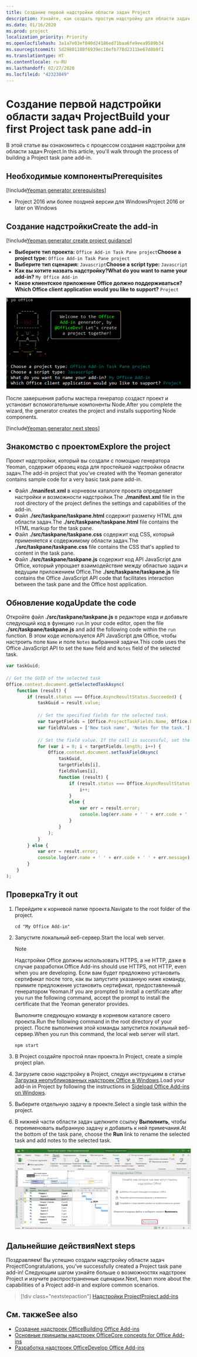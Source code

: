 ```yaml
---
title: Создание первой надстройки области задач Project
description: Узнайте, как создать простую надстройку для области задач Project, используя API JS для Office.
ms.date: 01/16/2020
ms.prod: project
localization_priority: Priority
ms.openlocfilehash: 3a1a7e03ef040d24186ed71baa6fe9eea9589b34
ms.sourcegitcommit: 5d29801180f6939ec10efb778d2311be67d8b9f1
ms.translationtype: HT
ms.contentlocale: ru-RU
ms.lasthandoff: 02/27/2020
ms.locfileid: "42323849"
---
```

# <a name="build-your-first-project-task-pane-add-in"></a><span data-ttu-id="c0bfc-103">Создание первой надстройки области задач Project</span><span class="sxs-lookup"><span data-stu-id="c0bfc-103">Build your first Project task pane add-in</span></span>

<span data-ttu-id="c0bfc-104">В этой статье вы ознакомитесь с процессом создания надстройки для области задач Project.</span><span class="sxs-lookup"><span data-stu-id="c0bfc-104">In this article, you'll walk through the process of building a Project task pane add-in.</span></span>

## <a name="prerequisites"></a><span data-ttu-id="c0bfc-105">Необходимые компоненты</span><span class="sxs-lookup"><span data-stu-id="c0bfc-105">Prerequisites</span></span>

[!include[Yeoman generator prerequisites](../includes/quickstart-yo-prerequisites.md)]

- <span data-ttu-id="c0bfc-106">Project 2016 или более поздней версии для Windows</span><span class="sxs-lookup"><span data-stu-id="c0bfc-106">Project 2016 or later on Windows</span></span>

## <a name="create-the-add-in"></a><span data-ttu-id="c0bfc-107">Создание надстройки</span><span class="sxs-lookup"><span data-stu-id="c0bfc-107">Create the add-in</span></span>

[!include[Yeoman generator create project guidance](../includes/yo-office-command-guidance.md)]

- <span data-ttu-id="c0bfc-108">**Выберите тип проекта:** `Office Add-in Task Pane project`</span><span class="sxs-lookup"><span data-stu-id="c0bfc-108">**Choose a project type:** `Office Add-in Task Pane project`</span></span>
- <span data-ttu-id="c0bfc-109">**Выберите тип сценария:** `Javascript`</span><span class="sxs-lookup"><span data-stu-id="c0bfc-109">**Choose a script type:** `Javascript`</span></span>
- <span data-ttu-id="c0bfc-110">**Как вы хотите назвать надстройку?**</span><span class="sxs-lookup"><span data-stu-id="c0bfc-110">**What do you want to name your add-in?**</span></span> `My Office Add-in`
- <span data-ttu-id="c0bfc-111">**Какое клиентское приложение Office должно поддерживаться?**</span><span class="sxs-lookup"><span data-stu-id="c0bfc-111">**Which Office client application would you like to support?**</span></span> `Project`

![Снимок экрана с вопросами и ответами в генераторе Yeoman](../images/yo-office-project.png)

<span data-ttu-id="c0bfc-113">После завершения работы мастера генератор создаст проект и установит вспомогательные компоненты Node.</span><span class="sxs-lookup"><span data-stu-id="c0bfc-113">After you complete the wizard, the generator creates the project and installs supporting Node components.</span></span>

[!include[Yeoman generator next steps](../includes/yo-office-next-steps.md)]

## <a name="explore-the-project"></a><span data-ttu-id="c0bfc-114">Знакомство с проектом</span><span class="sxs-lookup"><span data-stu-id="c0bfc-114">Explore the project</span></span>

<span data-ttu-id="c0bfc-115">Проект надстройки, который вы создали с помощью генератора Yeoman, содержит образец кода для простейшей надстройки области задач.</span><span class="sxs-lookup"><span data-stu-id="c0bfc-115">The add-in project that you've created with the Yeoman generator contains sample code for a very basic task pane add-in.</span></span> 

- <span data-ttu-id="c0bfc-116">Файл **./manifest.xml** в корневом каталоге проекта определяет настройки и возможности надстройки.</span><span class="sxs-lookup"><span data-stu-id="c0bfc-116">The **./manifest.xml** file in the root directory of the project defines the settings and capabilities of the add-in.</span></span>
- <span data-ttu-id="c0bfc-117">Файл **./src/taskpane/taskpane.html** содержит разметку HTML для области задач.</span><span class="sxs-lookup"><span data-stu-id="c0bfc-117">The **./src/taskpane/taskpane.html** file contains the HTML markup for the task pane.</span></span>
- <span data-ttu-id="c0bfc-118">Файл **./src/taskpane/taskpane.css** содержит код CSS, который применяется к содержимому области задач.</span><span class="sxs-lookup"><span data-stu-id="c0bfc-118">The **./src/taskpane/taskpane.css** file contains the CSS that's applied to content in the task pane.</span></span>
- <span data-ttu-id="c0bfc-119">Файл **./src/taskpane/taskpane.js** содержит код API JavaScript для Office, который упрощает взаимодействие между областью задач и ведущим приложением Office.</span><span class="sxs-lookup"><span data-stu-id="c0bfc-119">The **./src/taskpane/taskpane.js** file contains the Office JavaScript API code that facilitates interaction between the task pane and the Office host application.</span></span>

## <a name="update-the-code"></a><span data-ttu-id="c0bfc-120">Обновление кода</span><span class="sxs-lookup"><span data-stu-id="c0bfc-120">Update the code</span></span>

<span data-ttu-id="c0bfc-121">Откройте файл **./src/taskpane/taskpane.js** в редакторе кода и добавьте следующий код в функцию `run`.</span><span class="sxs-lookup"><span data-stu-id="c0bfc-121">In your code editor, open the file **./src/taskpane/taskpane.js** and add the following code within the `run` function.</span></span> <span data-ttu-id="c0bfc-122">В этом коде используется API JavaScript для Office, чтобы настроить поле `Name` и поле `Notes` выбранной задачи.</span><span class="sxs-lookup"><span data-stu-id="c0bfc-122">This code uses the Office JavaScript API to set the `Name` field and `Notes` field of the selected task.</span></span>

```js
var taskGuid;

// Get the GUID of the selected task
Office.context.document.getSelectedTaskAsync(
    function (result) {
        if (result.status === Office.AsyncResultStatus.Succeeded) {
            taskGuid = result.value;

            // Set the specified fields for the selected task.
            var targetFields = [Office.ProjectTaskFields.Name, Office.ProjectTaskFields.Notes];
            var fieldValues = ['New task name', 'Notes for the task.'];

            // Set the field value. If the call is successful, set the next field.
            for (var i = 0; i < targetFields.length; i++) {
                Office.context.document.setTaskFieldAsync(
                    taskGuid,
                    targetFields[i],
                    fieldValues[i],
                    function (result) {
                        if (result.status === Office.AsyncResultStatus.Succeeded) {
                            i++;
                        }
                        else {
                            var err = result.error;
                            console.log(err.name + ' ' + err.code + ' ' + err.message);
                        }
                    }
                );
            }
        } else {
            var err = result.error;
            console.log(err.name + ' ' + err.code + ' ' + err.message);
        }
    }
);
```

## <a name="try-it-out"></a><span data-ttu-id="c0bfc-123">Проверка</span><span class="sxs-lookup"><span data-stu-id="c0bfc-123">Try it out</span></span>

1. <span data-ttu-id="c0bfc-124">Перейдите к корневой папке проекта.</span><span class="sxs-lookup"><span data-stu-id="c0bfc-124">Navigate to the root folder of the project.</span></span>

    ```command&nbsp;line
    cd "My Office Add-in"
    ```

2. <span data-ttu-id="c0bfc-125">Запустите локальный веб-сервер.</span><span class="sxs-lookup"><span data-stu-id="c0bfc-125">Start the local web server.</span></span>

    > [!NOTE]
    > <span data-ttu-id="c0bfc-126">Надстройки Office должны использовать HTTPS, а не HTTP, даже в случае разработки.</span><span class="sxs-lookup"><span data-stu-id="c0bfc-126">Office Add-ins should use HTTPS, not HTTP, even when you are developing.</span></span> <span data-ttu-id="c0bfc-127">Если вам будет предложено установить сертификат после того, как вы запустите указанную ниже команду, примите предложение установить сертификат, предоставленный генератором Yeoman.</span><span class="sxs-lookup"><span data-stu-id="c0bfc-127">If you are prompted to install a certificate after you run the following command, accept the prompt to install the certificate that the Yeoman generator provides.</span></span>

    <span data-ttu-id="c0bfc-128">Выполните следующую команду в корневом каталоге своего проекта.</span><span class="sxs-lookup"><span data-stu-id="c0bfc-128">Run the following command in the root directory of your project.</span></span> <span data-ttu-id="c0bfc-129">После выполнения этой команды запустится локальный веб-сервер.</span><span class="sxs-lookup"><span data-stu-id="c0bfc-129">When you run this command, the local web server will start.</span></span>

    ```command&nbsp;line
    npm start
    ```

3. <span data-ttu-id="c0bfc-130">В Project создайте простой план проекта.</span><span class="sxs-lookup"><span data-stu-id="c0bfc-130">In Project, create a simple project plan.</span></span>

4. <span data-ttu-id="c0bfc-131">Загрузите свою надстройку в Project, следуя инструкциям в статье [Загрузка неопубликованных надстроек Office в Windows](../testing/create-a-network-shared-folder-catalog-for-task-pane-and-content-add-ins.md).</span><span class="sxs-lookup"><span data-stu-id="c0bfc-131">Load your add-in in Project by following the instructions in [Sideload Office Add-ins on Windows](../testing/create-a-network-shared-folder-catalog-for-task-pane-and-content-add-ins.md).</span></span>

5. <span data-ttu-id="c0bfc-132">Выберите отдельную задачу в проекте.</span><span class="sxs-lookup"><span data-stu-id="c0bfc-132">Select a single task within the project.</span></span>

6. <span data-ttu-id="c0bfc-133">В нижней части области задач щелкните ссылку **Выполнить**, чтобы переименовать выбранную задачу и добавить к ней примечания.</span><span class="sxs-lookup"><span data-stu-id="c0bfc-133">At the bottom of the task pane, choose the **Run** link to rename the selected task and add notes to the selected task.</span></span>

    ![Снимок экрана: приложение Project с загруженной надстройкой области задач](../images/project-quickstart-addin-1.png)

## <a name="next-steps"></a><span data-ttu-id="c0bfc-135">Дальнейшие действия</span><span class="sxs-lookup"><span data-stu-id="c0bfc-135">Next steps</span></span>

<span data-ttu-id="c0bfc-136">Поздравляем! Вы успешно создали надстройку области задач Project!</span><span class="sxs-lookup"><span data-stu-id="c0bfc-136">Congratulations, you've successfully created a Project task pane add-in!</span></span> <span data-ttu-id="c0bfc-137">Следующим шагом узнайте больше о возможностях надстроек Project и изучите распространенные сценарии.</span><span class="sxs-lookup"><span data-stu-id="c0bfc-137">Next, learn more about the capabilities of a Project add-in and explore common scenarios.</span></span>

> [!div class="nextstepaction"]
> [<span data-ttu-id="c0bfc-138">Надстройки Project</span><span class="sxs-lookup"><span data-stu-id="c0bfc-138">Project add-ins</span></span>](../project/project-add-ins.md)

## <a name="see-also"></a><span data-ttu-id="c0bfc-139">См. также</span><span class="sxs-lookup"><span data-stu-id="c0bfc-139">See also</span></span>

- [<span data-ttu-id="c0bfc-140">Создание надстроек Office</span><span class="sxs-lookup"><span data-stu-id="c0bfc-140">Building Office Add-ins</span></span>](../overview/office-add-ins-fundamentals.md)
- [<span data-ttu-id="c0bfc-141">Основные принципы надстроек Office</span><span class="sxs-lookup"><span data-stu-id="c0bfc-141">Core concepts for Office Add-ins</span></span>](../overview/core-concepts-office-add-ins.md)
- [<span data-ttu-id="c0bfc-142">Разработка надстроек Office</span><span class="sxs-lookup"><span data-stu-id="c0bfc-142">Develop Office Add-ins</span></span>](../develop/develop-overview.md)
